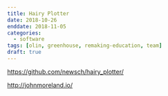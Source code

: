 ```yaml
---
title: Hairy Plotter
date: 2018-10-26
enddate: 2018-11-05
categories:
  - software
tags: [olin, greenhouse, remaking-education, team]
draft: true
---
```


https://github.com/newsch/hairy_plotter/

http://johnmoreland.io/
